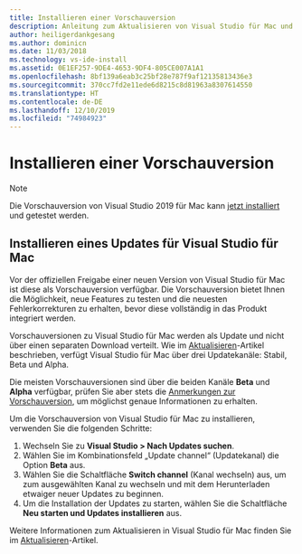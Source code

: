```yaml
---
title: Installieren einer Vorschauversion
description: Anleitung zum Aktualisieren von Visual Studio für Mac und Zugreifen auf Vorschauversionen, einschließlich der Vorschauversionen von Visual Studio 2019 für Mac
author: heiligerdankgesang
ms.author: dominicn
ms.date: 11/03/2018
ms.technology: vs-ide-install
ms.assetid: 0E1EF257-9DE4-4653-9DF4-805CE007A1A1
ms.openlocfilehash: 8bf139a6eab3c25bf28e787f9af12135813436e3
ms.sourcegitcommit: 370cc7fd2e11ede6d8215c8d81963a8307614550
ms.translationtype: HT
ms.contentlocale: de-DE
ms.lasthandoff: 12/10/2019
ms.locfileid: "74984923"
---
```

# <a name="install-a-preview-release"></a>Installieren einer Vorschauversion

> [!NOTE]
> Die Vorschauversion von Visual Studio 2019 für Mac kann [jetzt installiert](/visualstudio/mac/installation/?view=vsmac-2019) und getestet werden.

## <a name="install-an-update-for-visual-studio-for-mac"></a>Installieren eines Updates für Visual Studio für Mac

Vor der offiziellen Freigabe einer neuen Version von Visual Studio für Mac ist diese als Vorschauversion verfügbar. Die Vorschauversion bietet Ihnen die Möglichkeit, neue Features zu testen und die neuesten Fehlerkorrekturen zu erhalten, bevor diese vollständig in das Produkt integriert werden.

Vorschauversionen zu Visual Studio für Mac werden als Update und nicht über einen separaten Download verteilt. Wie im [Aktualisieren](update.md)-Artikel beschrieben, verfügt Visual Studio für Mac über drei Updatekanäle: Stabil, Beta und Alpha.

Die meisten Vorschauversionen sind über die beiden Kanäle **Beta** und **Alpha** verfügbar, prüfen Sie aber stets die [Anmerkungen zur Vorschauversion](/visualstudio/releasenotes/vs2017-mac-preview-relnotes), um möglichst genaue Informationen zu erhalten.

Um die Vorschauversion von Visual Studio für Mac zu installieren, verwenden Sie die folgenden Schritte:

1. Wechseln Sie zu **Visual Studio > Nach Updates suchen**.
2. Wählen Sie im Kombinationsfeld „Update channel“ (Updatekanal) die Option **Beta** aus.
3. Wählen Sie die Schaltfläche **Switch channel** (Kanal wechseln) aus, um zum ausgewählten Kanal zu wechseln und mit dem Herunterladen etwaiger neuer Updates zu beginnen.
4. Um die Installation der Updates zu starten, wählen Sie die Schaltfläche **Neu starten und Updates installieren** aus.

Weitere Informationen zum Aktualisieren in Visual Studio für Mac finden Sie im [Aktualisieren](update.md)-Artikel.

